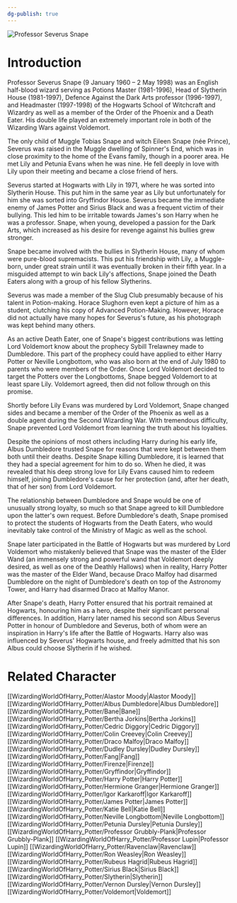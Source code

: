```yaml
---
dg-publish: true
---
```

![Professor Severus Snape](http://rxbg5ysja.bkt.gdipper.com/Professor_Severus_Snape.png)
# Introduction
Professor Severus Snape (9 January 1960 – 2 May 1998) was an English half-blood wizard serving as Potions Master (1981-1996), Head of Slytherin House (1981-1997), Defence Against the Dark Arts professor (1996-1997), and Headmaster (1997-1998) of the Hogwarts School of Witchcraft and Wizardry as well as a member of the Order of the Phoenix and a Death Eater. His double life played an extremely important role in both of the Wizarding Wars against Voldemort.

The only child of Muggle Tobias Snape and witch Eileen Snape (née Prince), Severus was raised in the Muggle dwelling of Spinner's End, which was in close proximity to the home of the Evans family, though in a poorer area. He met Lily and Petunia Evans when he was nine. He fell deeply in love with Lily upon their meeting and became a close friend of hers.

Severus started at Hogwarts with Lily in 1971, where he was sorted into Slytherin House. This put him in the same year as Lily but unfortunately for him she was sorted into Gryffindor House. Severus became the immediate enemy of James Potter and Sirius Black and was a frequent victim of their bullying. This led him to be irritable towards James's son Harry when he was a professor. Snape, when young, developed a passion for the Dark Arts, which increased as his desire for revenge against his bullies grew stronger.

Snape became involved with the bullies in Slytherin House, many of whom were pure-blood supremacists. This put his friendship with Lily, a Muggle-born, under great strain until it was eventually broken in their fifth year. In a misguided attempt to win back Lily's affections, Snape joined the Death Eaters along with a group of his fellow Slytherins.

Severus was made a member of the Slug Club presumably because of his talent in Potion-making. Horace Slughorn even kept a picture of him as a student, clutching his copy of Advanced Potion-Making. However, Horace did not actually have many hopes for Severus's future, as his photograph was kept behind many others.

As an active Death Eater, one of Snape's biggest contributions was letting Lord Voldemort know about the prophecy Sybill Trelawney made to Dumbledore. This part of the prophecy could have applied to either Harry Potter or Neville Longbottom, who was also born at the end of July 1980 to parents who were members of the Order. Once Lord Voldemort decided to target the Potters over the Longbottoms, Snape begged Voldemort to at least spare Lily. Voldemort agreed, then did not follow through on this promise. 

Shortly before Lily Evans was murdered by Lord Voldemort, Snape changed sides and became a member of the Order of the Phoenix as well as a double agent during the Second Wizarding War. With tremendous difficulty, Snape prevented Lord Voldemort from learning the truth about his loyalties.

Despite the opinions of most others including Harry during his early life, Albus Dumbledore trusted Snape for reasons that were kept between them both until their deaths. Despite Snape killing Dumbledore, it is learned that they had a special agreement for him to do so. When he died, it was revealed that his deep strong love for Lily Evans caused him to redeem himself, joining Dumbledore's cause for her protection (and, after her death, that of her son) from Lord Voldemort.

The relationship between Dumbledore and Snape would be one of unusually strong loyalty, so much so that Snape agreed to kill Dumbledore upon the latter's own request. Before Dumbledore's death, Snape promised to protect the students of Hogwarts from the Death Eaters, who would inevitably take control of the Ministry of Magic as well as the school.

Snape later participated in the Battle of Hogwarts but was murdered by Lord Voldemort who mistakenly believed that Snape was the master of the Elder Wand (an immensely strong and powerful wand that Voldemort deeply desired, as well as one of the Deathly Hallows) when in reality, Harry Potter was the master of the Elder Wand, because Draco Malfoy had disarmed Dumbledore on the night of Dumbledore's death on top of the Astronomy Tower, and Harry had disarmed Draco at Malfoy Manor.

After Snape's death, Harry Potter ensured that his portrait remained at Hogwarts, honouring him as a hero, despite their significant personal differences. In addition, Harry later named his second son Albus Severus Potter in honour of Dumbledore and Severus, both of whom were an inspiration in Harry's life after the Battle of Hogwarts. Harry also was influenced by Severus' Hogwarts house, and freely admitted that his son Albus could choose Slytherin if he wished.

# Related Character
[[WizardingWorldOfHarry_Potter/Alastor Moody\|Alastor Moody]]
[[WizardingWorldOfHarry_Potter/Albus Dumbledore\|Albus Dumbledore]]
[[WizardingWorldOfHarry_Potter/Bane\|Bane]]
[[WizardingWorldOfHarry_Potter/Bertha Jorkins\|Bertha Jorkins]]
[[WizardingWorldOfHarry_Potter/Cedric Diggory\|Cedric Diggory]]
[[WizardingWorldOfHarry_Potter/Colin Creevey\|Colin Creevey]]
[[WizardingWorldOfHarry_Potter/Draco Malfoy\|Draco Malfoy]]
[[WizardingWorldOfHarry_Potter/Dudley Dursley\|Dudley Dursley]]
[[WizardingWorldOfHarry_Potter/Fang\|Fang]]
[[WizardingWorldOfHarry_Potter/Firenze\|Firenze]]
[[WizardingWorldOfHarry_Potter/Gryffindor\|Gryffindor]]
[[WizardingWorldOfHarry_Potter/Harry Potter\|Harry Potter]]
[[WizardingWorldOfHarry_Potter/Hermione Granger\|Hermione Granger]]
[[WizardingWorldOfHarry_Potter/Igor Karkaroff\|Igor Karkaroff]]
[[WizardingWorldOfHarry_Potter/James Potter\|James Potter]]
[[WizardingWorldOfHarry_Potter/Katie Bell\|Katie Bell]]
[[WizardingWorldOfHarry_Potter/Neville Longbottom\|Neville Longbottom]]
[[WizardingWorldOfHarry_Potter/Petunia Dursley\|Petunia Dursley]]
[[WizardingWorldOfHarry_Potter/Professor Grubbly-Plank\|Professor Grubbly-Plank]]
[[WizardingWorldOfHarry_Potter/Professor Lupin\|Professor Lupin]]
[[WizardingWorldOfHarry_Potter/Ravenclaw\|Ravenclaw]]
[[WizardingWorldOfHarry_Potter/Ron Weasley\|Ron Weasley]]
[[WizardingWorldOfHarry_Potter/Rubeus Hagrid\|Rubeus Hagrid]]
[[WizardingWorldOfHarry_Potter/Sirius Black\|Sirius Black]]
[[WizardingWorldOfHarry_Potter/Slytherin\|Slytherin]]
[[WizardingWorldOfHarry_Potter/Vernon Dursley\|Vernon Dursley]]
[[WizardingWorldOfHarry_Potter/Voldemort\|Voldemort]]

